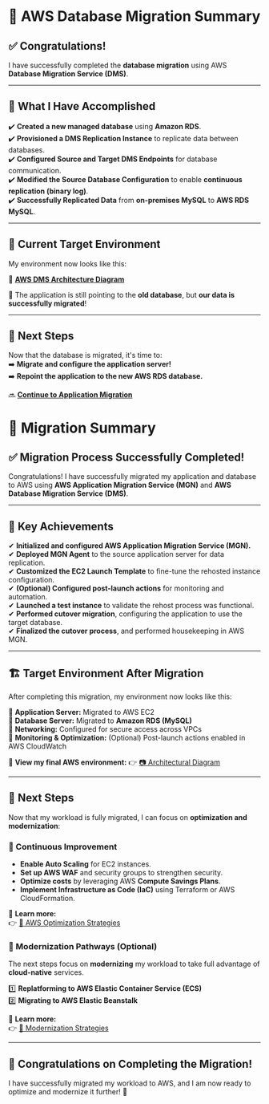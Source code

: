 # 🎯 **AWS Database Migration Summary**

## **✅ Congratulations!**
I have successfully completed the **database migration** using AWS **Database Migration Service (DMS)**. 

---

## **🔹 What I Have Accomplished**
✔️ **Created a new managed database** using **Amazon RDS**.  
✔️ **Provisioned a DMS Replication Instance** to replicate data between databases.  
✔️ **Configured Source and Target DMS Endpoints** for database communication.  
✔️ **Modified the Source Database Configuration** to enable **continuous replication (binary log)**.  
✔️ **Successfully Replicated Data** from **on-premises MySQL** to **AWS RDS MySQL**.  

---

## **📌 Current Target Environment**
My environment now looks like this:

🔗 **[AWS DMS Architecture Diagram](../assets/dms-architecture-diagram.png)**

📌 The application is still pointing to the **old database**, but **our data is successfully migrated**!

---

## **🚀 Next Steps**
Now that the database is migrated, it's time to:  
➡️ **Migrate and configure the application server!**  
➡️ **Repoint the application to the new AWS RDS database.**

🔜 **[Continue to Application Migration](./migrate-application.md)**  

# **🚀 Migration Summary**

## **✅ Migration Process Successfully Completed!**
Congratulations! I have successfully migrated my application and database to AWS using **AWS Application Migration Service (MGN)** and **AWS Database Migration Service (DMS)**.

---

## **📌 Key Achievements**
✔ **Initialized and configured AWS Application Migration Service (MGN).**  
✔ **Deployed MGN Agent** to the source application server for data replication.  
✔ **Customized the EC2 Launch Template** to fine-tune the rehosted instance configuration.  
✔ **(Optional) Configured post-launch actions** for monitoring and automation.  
✔ **Launched a test instance** to validate the rehost process was functional.  
✔ **Performed cutover migration**, configuring the application to use the target database.  
✔ **Finalized the cutover process**, and performed housekeeping in AWS MGN.  

---

## **🏗️ Target Environment After Migration**
After completing this migration, my environment now looks like this:

🔹 **Application Server:** Migrated to AWS EC2  
🔹 **Database Server:** Migrated to **Amazon RDS (MySQL)**  
🔹 **Networking:** Configured for secure access across VPCs  
🔹 **Monitoring & Optimization:** (Optional) Post-launch actions enabled in AWS CloudWatch  

📌 **View my final AWS environment:**
👉 [📷 Architectural Diagram](./images/final-migration-architecture.png)

---

## **🎯 Next Steps**
Now that my workload is fully migrated, I can focus on **optimization and modernization**:

### **🔹 Continuous Improvement**
- **Enable Auto Scaling** for EC2 instances.
- **Set up AWS WAF** and security groups to strengthen security.
- **Optimize costs** by leveraging AWS **Compute Savings Plans**.
- **Implement Infrastructure as Code (IaC)** using Terraform or AWS CloudFormation.

📌 **Learn more:**  
👉 [📄 AWS Optimization Strategies](./optimization.md)

### **🔹 Modernization Pathways (Optional)**
The next steps focus on **modernizing** my workload to take full advantage of **cloud-native** services.

1️⃣ **Replatforming to AWS Elastic Container Service (ECS)**  
2️⃣ **Migrating to AWS Elastic Beanstalk**  

📌 **Learn more:**  
👉 [📄 Modernization Strategies](./modernization.md)

---

## **🎉 Congratulations on Completing the Migration!**
I have successfully migrated my workload to AWS, and I am now ready to optimize and modernize it further! 🚀  



